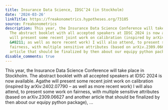 ```yaml
---
title: Insurance Data Science, IDSC’24 (in Stockholm)
date: '2024-03-26'
linkTitle: https://freakonometrics.hypotheses.org/73105
source: Freakonometrics
description: This year, the Insurance Data Science Conference will take place in Stockholm.
  The abstract booklet with all accepted speakers at IDSC 2024 is now available. Agathe
  will present some recent joint work on calibration (inspired by arXiv:2402.07790
  &#8211; as well as more recent work) I will also attend, to present some work on
  fairness, with multiple sensitive attributes (based on arXiv.2309.06627 and another
  article that should be finalized by then about our equipy python package), ...
disable_comments: true
---
```

This year, the Insurance Data Science Conference will take place in Stockholm. The abstract booklet with all accepted speakers at IDSC 2024 is now available. Agathe will present some recent joint work on calibration (inspired by arXiv:2402.07790 &#8211; as well as more recent work) I will also attend, to present some work on fairness, with multiple sensitive attributes (based on arXiv.2309.06627 and another article that should be finalized by then about our equipy python package), ...